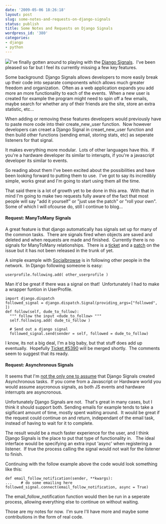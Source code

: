 ```yaml
---
date: '2009-05-06 18:26:18'
layout: post
slug: some-notes-and-requests-on-django-signals
status: publish
title: Some Notes and Requests on Django Signals
wordpress_id: '380'
categories:
- django
- python
---
```


![](http://www.swanniganandwright.com/3.0/test/phone-wires.jpg)I've finally gotten around to playing with the [Django Signals](http://docs.djangoproject.com/en/dev/topics/signals/).  I've been pleased so far but I feel its currently missing a few key features.

Some background: Django Signals allows developers to more easily break up their code into separate components which allows much greater freedom and organization.  Often as a web application expands you add more an more functionality to each of the events.  When a new user is created for example the program might need to spin off a few emails, maybe search for whether any of their friends are the site, store an extra statistic, etc...

When adding or removing these features developers would previously have to paste more code into their create_new_user function.  Now however developers can creaet a Django Signal in creaet_new_user function and then build other functions (sending email, storing stats, etc) as seperate listeners for that signal.

It makes everything more modular.  Lots of other languages have this.  If you're a hardware developer its similar to interupts, if you're a javascript developer its similar to events.

So reading about them I've been excited about the possibilities and have been looking forward to putting them to use.  I've got to say its incredibly simple, works great and I'm going to start using them all the time.

That said there is a lot of growth yet to be done in this area.  With that in mind I'm going to make two requests fully aware of the fact that most people will say "add it yourself" or "just use the patch" or "roll your own".  Some of which I will ofcourse do, still I continue to blog...


#### Request: ManyToMany Signals


A great feature is that django automatically has signals set up for many of the common tasks.  There are signals fired when objects are saved and deleted and when requests are made and finished.  Currently there is no signals for ManyToMany relationships.  There is a [ticket](http://code.djangoproject.com/ticket/5390) and a [patch](http://code.djangoproject.com/attachment/ticket/5390/complete-patch.diff) on the issue but it has not been released in the trunk of yet.

A simple example with [Socialbrowse](http://socialbrowse.com) is in following other people in the network.  In Django following someone is easy:

    
    userprofile.following.add( other_userprofile )


Man it'd be great if there was a signal on that!  Unfortunately I had to make a wrapper funtion in UserProfile.

    
    import django.dispatch
    followed_signal = django.dispatch.Signal(providing_args=["followed", ])
    def follow(self, dude_to_follow):
      """ follow the input <dude_to_follow> """
      self.following.add( dude_to_follow )
    
      # Send out a django signal
      followed_signal.send(sender = self, followed = dude_to_follow)


I know, its not a big deal, I'm a big baby, but that stuff does add up eventually.  Hopefully [Ticket #5390](http://code.djangoproject.com/ticket/5390) will be merged shortly.  The comments seem to suggest that its ready.


#### Request: Asynchronous Signals


It seems that I'm [not the only one to assume](http://www.mercurytide.co.uk/news/article/django-signals/) that Django Signals created Asynchronous tasks.  If you come from a Javascript or Hardware world you would assume asycronous signals, as both JS events and hardware interrupts are asyncronous.

Unfortunately Django Signals are not.  That's great in many cases, but I think it should support both. Sending emails for example tends to take a sigificant amount of time, mostly spent waiting around.  It would be great if the request could continue on and return, independant of the email task, instead of having to wait for it to complete.

The result would be a much faster experience for the user, and I think Django Signals is the place to put that type of functionality in.   The ideal interface would be specifying an extra input 'async' when registering a listener.  If true the process calling the signal would not wait for the listener to finish.

Continuing with the follow example above the code would look something like this:

    
    def email_follow_notification(sender, **kwargs):
    ...    # do some emailing here
    followed_signal.connect(email_follow_notification, async = True)


The email_follow_notification function would then be run in a seperate process, allowing everything else to continue on without waiting.

Those are my notes for now.  I'm sure I'll have more and maybe some contributions in the form of real code.

